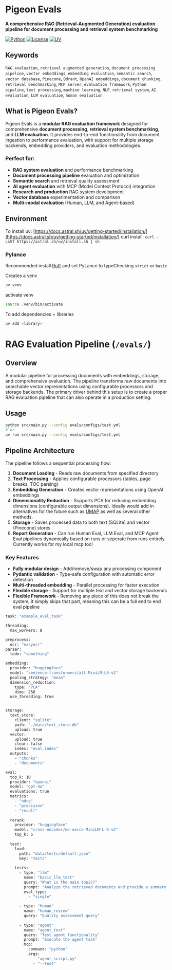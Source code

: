 
# Pigeon Evals

**A comprehensive RAG (Retrieval-Augmented Generation) evaluation pipeline for document processing and retrieval system benchmarking**

[![Python](https://img.shields.io/badge/Python-3.8%2B-blue.svg)](https://python.org)
[![License](https://img.shields.io/badge/License-MIT-green.svg)](LICENSE)
[![UV](https://img.shields.io/badge/Package%20Manager-uv-purple.svg)](https://docs.astral.sh/uv/)

## Keywords
`RAG evaluation`, `retrieval augmented generation`, `document processing pipeline`, `vector embeddings`, `embedding evaluation`, `semantic search`, `vector database`, `Pinecone`, `Qdrant`, `OpenAI embeddings`, `document chunking`, `retrieval benchmarking`, `MCP server`, `evaluation framework`, `Python pipeline`, `text processing`, `machine learning`, `NLP`, `retrieval system`, `AI evaluation`, `LLM evaluation`, `human evaluation`

## What is Pigeon Evals?

Pigeon Evals is a **modular RAG evaluation framework** designed for comprehensive **document processing**, **retrieval system benchmarking**, and **LLM evaluation**. It provides end-to-end functionality from document ingestion to performance evaluation, with support for multiple storage backends, embedding providers, and evaluation methodologies.

### Perfect for:
- **RAG system evaluation** and performance benchmarking  
- **Document processing pipeline** evaluation and optimization
- **Semantic search** and retrieval quality assessment
- **AI agent evaluation** with MCP (Model Context Protocol) integration
- **Research and production** RAG system development
- **Vector database** experimentation and comparison
- **Multi-modal evaluation** (Human, LLM, and Agent-based)

## Environment

To install uv: [https://docs.astral.sh/uv/getting-started/installation/](https://docs.astral.sh/uv/getting-started/installation/)
curl install: `curl -LsSf https://astral.sh/uv/install.sh | sh`

### Pylance
Recommended install [Ruff](https://docs.astral.sh/ruff/) and set PyLance to typeChecking `strict` or `basic`


Creates a venv
```bash
uv venv
```

activate venv
```bash 
source .venv/bin/activate
```

To add dependencies + libraries
```bash
uv add <library>
```


# RAG Evaluation Pipeline (`/evals/`)

## Overview
A modular pipeline for processing documents with embeddings, storage, and comprehensive evaluation. The pipeline transforms raw documents into searchable vector representations using configurable processors and storage backends. The primary driver behind this setup is to create a proper RAG evaluation pipeline that can also operate in a production setting.

## Usage
```bash
python src/main.py --config evals/configs/test.yml
# or
uv run src/main.py --config evals/configs/test.yml
```

## Pipeline Architecture
The pipeline follows a sequential processing flow:

1. **Document Loading** - Reads raw documents from specified directory
2. **Text Processing** - Applies configurable processors (tables, page breaks, TOC parsing)
3. **Embedding Generation** - Creates vector representations using OpenAI embeddings
4. **Dimensionality Reduction** - Supports PCA for reducing embedding dimensions (configurable output dimensions). Ideally would add in alternatives for the future such as [UMAP](https://umap-learn.readthedocs.io/en/latest/) as well as several other methods.
5. **Storage** - Saves processed data to both text (SQLite) and vector (Pinecone) stores
6. **Report Generation** - Can run Human Eval, LLM Eval, and MCP Agent Eval pipelines dynamically based on runs or seperate from runs entirely. Currently works for my local mcp too!

### Key Features
- **Fully modular design** - Add/remove/swap any processing component
- **Pydantic validation** - Type-safe configuration with automatic error detection
- **Multi-threaded embedding** - Parallel processing for faster execution
- **Flexible storage** - Support for multiple text and vector storage backends
- **Flexible Framework** - Removing any piece of this does not break the system, it simply skips that part, meaning this can be a full end to end eval pipeline

```bash
task: "example_eval_task"

threading:
  max_workers: 8

preprocess:
  ocr: "easyocr"
parser:
  todo: "something"

embedding:
  provider: "huggingface"
  model: "sentence-transformers/all-MiniLM-L6-v2"
  pooling_strategy: "mean"
  dimension_reduction:
    type: "PCA"
    dims: 256
  use_threading: true


storage:
  text_store:
    client: "sqlite"
    path: "./data/text_store.db"
    upload: true
  vector:
    upload: true
    clear: false
    index: "eval_index"
  outputs:
    - "chunks"
    - "documents"

eval:
  top_k: 10
  provider: "openai"
  model: "gpt-4o"
  evaluations: true
  metrics:
    - "ndcg"
    - "precision"
    - "recall"
  
  rerank:
    provider: "huggingface"
    model: "cross-encoder/ms-marco-MiniLM-L-6-v2"
    top_k: 5
  
  test:
    load:
      path: "data/tests/default.json"
      key: "tests"
      
    tests:
      - type: "llm"
        name: "basic_llm_test"
        query: "What is the main topic?"
        prompt: "Analyze the retrieved documents and provide a summary."
        eval_type:
          - "single"
      
      - type: "human"
        name: "human_review"
        query: "Quality assessment query"
      
      - type: "agent"
        name: "agent_test"
        query: "Test agent functionality"
        prompt: "Execute the agent task"
        mcp:
          command: "python"
          args:
            - "agent_script.py"
            - "--test"
```